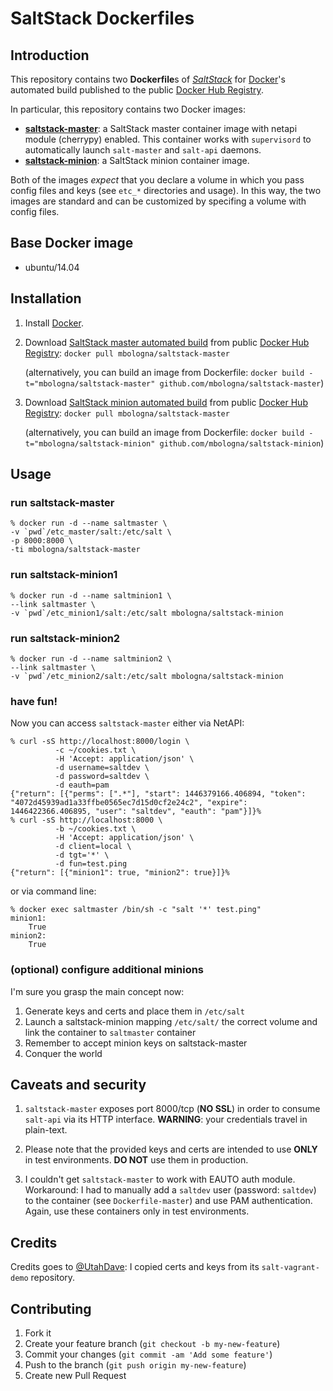 # SaltStack Dockerfiles

## Introduction

This repository contains two **Dockerfile**s of [*SaltStack*](https://http://saltstack.com) for [Docker](https://www.docker.com/)'s automated build published to the public [Docker Hub Registry](https://registry.hub.docker.com/).

In particular, this repository contains two Docker images:

* [**saltstack-master**](https://registry.hub.docker.com/u/mbologna/saltstack-master): a SaltStack master container image with netapi module (cherrypy) enabled. 
This container works with `supervisord` to automatically launch `salt-master` and `salt-api` daemons.  
* [**saltstack-minion**](https://registry.hub.docker.com/u/mbologna/saltstack-minion): a SaltStack minion container image.

Both of the images *expect* that you declare a volume in which you pass config files and keys (see `etc_*` directories and usage).
In this way, the two images are standard and can be customized by specifing a volume with config files.

## Base Docker image

* ubuntu/14.04

## Installation

1. Install [Docker](https://www.docker.com/).

2. Download [SaltStack master automated build](https://registry.hub.docker.com/u/mbologna/saltstack-master) from public [Docker Hub Registry](https://registry.hub.docker.com/): `docker pull mbologna/saltstack-master`

   (alternatively, you can build an image from Dockerfile: `docker build -t="mbologna/saltstack-master" github.com/mbologna/saltstack-master`)
   
3. Download [SaltStack minion automated build](https://registry.hub.docker.com/u/mbologna/saltstack-minion) from public [Docker Hub Registry](https://registry.hub.docker.com/): `docker pull mbologna/saltstack-master`

   (alternatively, you can build an image from Dockerfile: `docker build -t="mbologna/saltstack-minion" github.com/mbologna/saltstack-minion`)

## Usage

### run saltstack-master

	% docker run -d --name saltmaster \
	-v `pwd`/etc_master/salt:/etc/salt \
	-p 8000:8000 \
	-ti mbologna/saltstack-master

### run saltstack-minion1

	% docker run -d --name saltminion1 \
	--link saltmaster \
	-v `pwd`/etc_minion1/salt:/etc/salt mbologna/saltstack-minion

### run saltstack-minion2

	% docker run -d --name saltminion2 \
	--link saltmaster \ 
	-v `pwd`/etc_minion2/salt:/etc/salt mbologna/saltstack-minion

### have fun!

Now you can access `saltstack-master` either via NetAPI:
 

	% curl -sS http://localhost:8000/login \
              -c ~/cookies.txt \
              -H 'Accept: application/json' \
              -d username=saltdev \
              -d password=saltdev \
              -d eauth=pam
	{"return": [{"perms": [".*"], "start": 1446379166.406894, "token": "4072d45939ad1a33ffbe0565ec7d15d0cf2e24c2", "expire": 1446422366.406895, "user": "saltdev", "eauth": "pam"}]}%
	% curl -sS http://localhost:8000 \
              -b ~/cookies.txt \
              -H 'Accept: application/json' \
              -d client=local \
              -d tgt='*' \
              -d fun=test.ping
	{"return": [{"minion1": true, "minion2": true}]}%
 	

or via command line:

	% docker exec saltmaster /bin/sh -c "salt '*' test.ping"                                                                                                                                                    
	minion1:
	    True
	minion2:
	    True

### (optional) configure additional minions
 
I'm sure you grasp the main concept now:

1. Generate keys and certs and place them in `/etc/salt`
2. Launch a saltstack-minion mapping `/etc/salt/` the correct volume and link the container to `saltmaster` container
3. Remember to accept minion keys on saltstack-master
4. Conquer the world

## Caveats and security

1. `saltstack-master` exposes port 8000/tcp (**NO SSL**) in order to consume `salt-api` via its HTTP interface. 
**WARNING**: your credentials travel in plain-text.

2. Please note that the provided keys and certs are intended to use **ONLY** in test environments. **DO NOT** use them in production.
 
3. I couldn't get `saltstack-master` to work with EAUTO auth module. 
Workaround: I had to manually add a `saltdev` user (password: `saltdev`) to the container (see `Dockerfile-master`) and use PAM authentication. Again, use these containers only in test environments.

## Credits

Credits goes to [@UtahDave](https://github.com/UtahDave/salt-vagrant-demo/): I copied certs and keys from its `salt-vagrant-demo` repository.

## Contributing

1. Fork it
2. Create your feature branch (`git checkout -b my-new-feature`)
3. Commit your changes (`git commit -am 'Add some feature'`)
4. Push to the branch (`git push origin my-new-feature`)
5. Create new Pull Request
